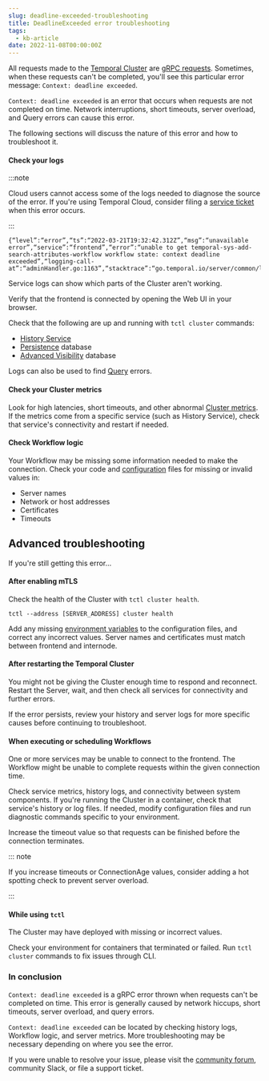 ```yaml
---
slug: deadline-exceeded-troubleshooting
title: DeadlineExceeded error troubleshooting
tags:
  - kb-article
date: 2022-11-08T00:00:00Z
---
```


All requests made to the [Temporal Cluster](/concepts/what-is-a-temporal-cluster) are [gRPC requests](https://grpc.io/docs/what-is-grpc/core-concepts/#deadlines).
Sometimes, when these requests can't be completed, you'll see this particular error message: `Context: deadline exceeded`.

`Context: deadline exceeded` is an error that occurs when requests are not completed on time.
Network interruptions, short timeouts, server overload, and Query errors can cause this error.

The following sections will discuss the nature of this error and how to troubleshoot it.

#### Check your logs

:::note

Cloud users cannot access some of the logs needed to diagnose the source of the error.
If you're using Temporal Cloud, consider filing a [service ticket](https://support.temporal.io/) when this error occurs.

:::

```
{“level”:“error”,“ts”:“2022-03-21T19:32:42.312Z”,“msg”:“unavailable error”,“service”:“frontend”,“error”:“unable to get temporal-sys-add-search-attributes-workflow workflow state: context deadline exceeded”,“logging-call-at”:“adminHandler.go:1163”,“stacktrace”:“go.temporal.io/server/common/log.
```

Service logs can show which parts of the Cluster aren't working.

Verify that the frontend is connected by opening the Web UI in your browser.

Check that the following are up and running with `tctl cluster` commands:

- [History Service](/concepts/what-is-a-history-service)
- [Persistence](/clusters#persistence) database
- [Advanced Visibility](/concepts/what-is-advanced-visibility) database

Logs can also be used to find [Query](/concepts/what-is-a-query) errors.

#### Check your Cluster metrics

Look for high latencies, short timeouts, and other abnormal [Cluster metrics](/references/cluster-metrics).
If the metrics come from a specific service (such as History Service), check that service's connectivity and restart if needed.

#### Check Workflow logic

Your Workflow may be missing some information needed to make the connection.
Check your code and [configuration](/references/configuration) files for missing or invalid values in:

- Server names
- Network or host addresses
- Certificates
- Timeouts

## Advanced troubleshooting

If you're still getting this error...

#### After enabling mTLS

Check the health of the Cluster with `tctl cluster health`.

```
tctl --address [SERVER_ADDRESS] cluster health
```

Add any missing [environment variables](/references/web-ui-environment-variables) to the configuration files, and correct any incorrect values.
Server names and certificates must match between frontend and internode.

#### After restarting the Temporal Cluster

You might not be giving the Cluster enough time to respond and reconnect.
Restart the Server, wait, and then check all services for connectivity and further errors.

If the error persists, review your history and server logs for more specific causes before continuing to troubleshoot.

#### When executing or scheduling Workflows

One or more services may be unable to connect to the frontend.
The Workflow might be unable to complete requests within the given connection time.

Check service metrics, history logs, and connectivity between system components.
If you're running the Cluster in a container, check that service's history or log files.
If needed, modify configuration files and run diagnostic commands specific to your environment.

Increase the timeout value so that requests can be finished before the connection terminates.

::: note

If you increase timeouts or ConnectionAge values, consider adding a hot spotting check to prevent server overload.

:::

#### While using `tctl`

The Cluster may have deployed with missing or incorrect values.

Check your environment for containers that terminated or failed.
Run `tctl cluster` commands to fix issues through CLI.

### In conclusion

`Context: deadline exceeded` is a gRPC error thrown when requests can't be completed on time.
This error is generally caused by network hiccups, short timeouts, server overload, and query errors.

`Context: deadline exceeded` can be located by checking history logs, Workflow logic, and server metrics.
More troubleshooting may be necessary depending on where you see the error.

If you were unable to resolve your issue, please visit the [community forum](https://community.temporal.io), community Slack, or file a support ticket.
